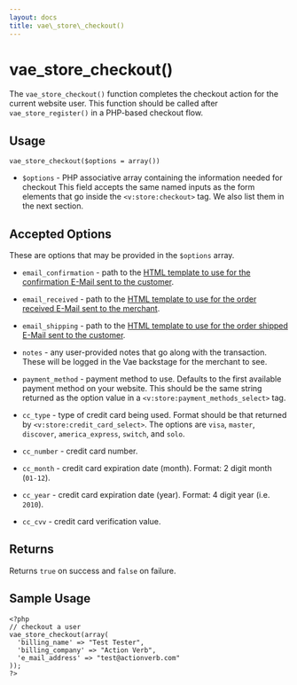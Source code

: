 ```yaml
---
layout: docs
title: vae\_store\_checkout()
---
```


# vae\_store\_checkout()

The `vae_store_checkout()` function completes the checkout action for
the current website user. This function should be called after
`vae_store_register()` in a PHP-based checkout flow.

## Usage

`vae_store_checkout($options = array())`

-   `$options` - PHP associative array containing the information needed
    for checkout This field accepts the same named inputs as the form
    elements that go inside the `<v:store:checkout>` tag. We also list
    them in the next section.

## Accepted Options

These are options that may be provided in the `$options` array.

-   `email_confirmation` - path to the [HTML template to use for the
    confirmation E-Mail sent to the
    customer](/customizing_order_emails/).

-   `email_received` - path to the [HTML template to use for the order
    received E-Mail sent to the merchant](/customizing_order_emails/).

-   `email_shipping` - path to the [HTML template to use for the order
    shipped E-Mail sent to the customer](/customizing_order_emails/).

-   `notes` - any user-provided notes that go along with
    the transaction. These will be logged in the Vae backstage for the
    merchant to see.

-   `payment_method` - payment method to use. Defaults to the first
    available payment method on your website. This should be the same
    string returned as the option value in a
    `<v:store:payment_methods_select>` tag.

-   `cc_type` - type of credit card being used. Format should be that
    returned by `<v:store:credit_card_select>`. The options are `visa`,
    `master`, `discover`, `america_express`, `switch`, and `solo`.

-   `cc_number` - credit card number.

-   `cc_month` - credit card expiration date (month). Format: 2 digit
    month (`01-12`).

-   `cc_year` - credit card expiration date (year). Format: 4 digit
    year (i.e. `2010`).

-   `cc_cvv` - credit card verification value.

## Returns

Returns `true` on success and `false` on failure.

## Sample Usage

    <?php 
    // checkout a user          
    vae_store_checkout(array(
      'billing_name' => "Test Tester",
      'billing_company' => "Action Verb",
      'e_mail_address' => "test@actionverb.com"
    ));
    ?>
